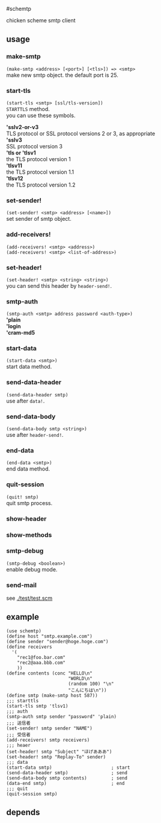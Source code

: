 #schemtp

chicken scheme smtp client

## usage

### make-smtp

`(make-smtp <address> [<port>] [<tls>]) => <smtp>`   
make new smtp object. the default port is 25.  

### start-tls
`(start-tls <smtp> [ssl/tls-version])`  
`STARTTLS` method.  
you can use these symbols.

**'sslv2-or-v3**  
TLS protocol or SSL protocol versions 2 or 3, as appropriate  
**'sslv3**  
SSL protocol version 3  
**'tls or 'tlsv1**  
the TLS protocol version 1  
**'tlsv11**  
the TLS protocol version 1.1  
**'tlsv12**  
the TLS protocol version 1.2  

### set-sender!
`(set-sender! <smtp> <address> [<name>])`  
set sender of smtp object.

### add-receivers!
`(add-receivers! <smtp> <address>)`  
`(add-receivers! <smtp> <list-of-address>)`  

### set-header!
`(set-header! <smtp> <string> <string>)`  
you can send this header by `header-send!`.

### smtp-auth
`(smtp-auth <smtp> address password <auth-type>)`  
**'plain**  
**'login**  
**'cram-md5**

### start-data
`(start-data <smtp>)`  
start data method. 

### send-data-header
`(send-data-header smtp)`  
use after `data!`.

### send-data-body
`(send-data-body smtp <string>)`  
use after `header-send!`.

### end-data
`(end-data <smtp>)`  
end data method.

### quit-session
`(quit! smtp)`  
quit smtp process.

### show-header

### show-methods

### smtp-debug
`(smtp-debug <boolean>)`  
enable debug mode.

### send-mail

see [./test/test.scm](./test/test.scm)

## example

~~~~~{.scheme}
(use schemtp)
(define host "smtp.example.com")
(define sender "sender@hoge.hoge.com")
(define receivers
  '(
    "rec1@foo.bar.com"
    "rec2@aaa.bbb.com"
    ))
(define contents (conc "HELLO\n"
                       "WORLD\n"
                       (random 100) "\n"
                       "こんにちは\n"))
(define smtp (make-smtp host 587))
;;; starttls
(start-tls smtp 'tlsv1)
;;; auth
(smtp-auth smtp sender "password" 'plain)
;;; 送信者
(set-sender! smtp sender "NAME")
;;; 受信者
(add-receivers! smtp receivers)
;;; heaer
(set-header! smtp "Subject" "ほげあああ")
(set-header! smtp "Replay-To" sender)
;;; data
(start-data smtp)                      ; start
(send-data-header smtp)                ; send
(send-data-body smtp contents)         ; send
(data-end smtp)                        ; end
;;; quit
(quit-session smtp)

~~~~~

## depends


